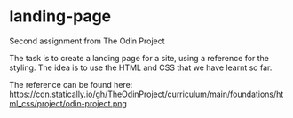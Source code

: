 # landing-page
Second assignment from The Odin Project

The task is to create a landing page for a site, using a reference for the styling. The idea is to use the HTML and CSS that we have learnt so far. 

The reference can be found here: https://cdn.statically.io/gh/TheOdinProject/curriculum/main/foundations/html_css/project/odin-project.png
